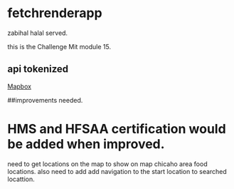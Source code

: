 # fetchrenderapp
zabihal halal served.


this is the Challenge Mit module 15.
## api tokenized
<a href="https://docs.mapbox.com/help/tutorials/use-mapbox-gl-js-with-react/">Mapbox</a>


##improvements needed.
#  HMS and HFSAA certification would be added when improved.
need to get locations on the map to show on map chicaho area food locations.
also need to add add navigation to the start location to searched locattion.

